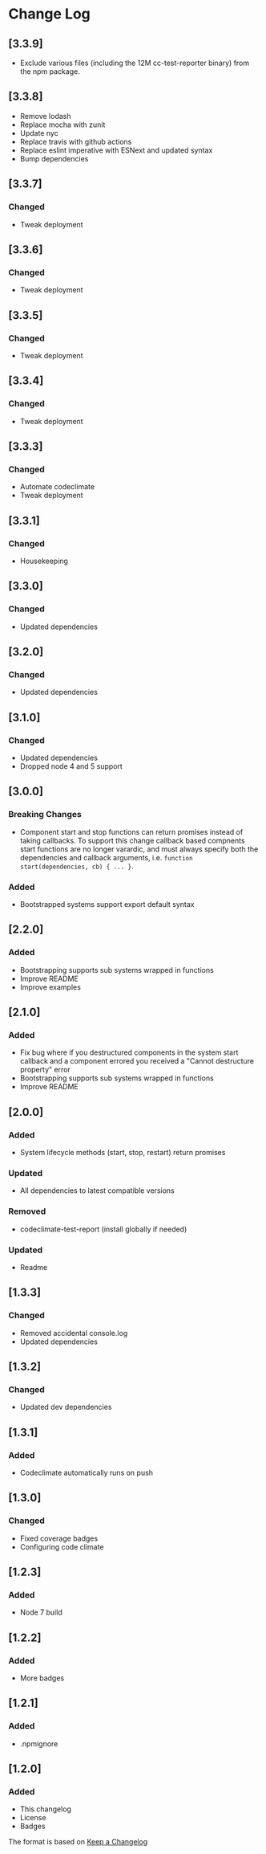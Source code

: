 # Change Log

## [3.3.9]
- Exclude various files (including the 12M cc-test-reporter binary) from the npm package.

## [3.3.8]
- Remove lodash
- Replace mocha with zunit
- Update nyc
- Replace travis with github actions
- Replace eslint imperative with ESNext and updated syntax
- Bump dependencies

## [3.3.7]
### Changed
- Tweak deployment

## [3.3.6]
### Changed
- Tweak deployment

## [3.3.5]
### Changed
- Tweak deployment

## [3.3.4]
### Changed
- Tweak deployment

## [3.3.3]
### Changed
- Automate codeclimate
- Tweak deployment

## [3.3.1]
### Changed
- Housekeeping

## [3.3.0]
### Changed
- Updated dependencies

## [3.2.0]
### Changed
- Updated dependencies

## [3.1.0]
### Changed
- Updated dependencies
- Dropped node 4 and 5 support

## [3.0.0]
### Breaking Changes
- Component start and stop functions can return promises instead of taking callbacks.
  To support this change callback based compnents start functions are no longer varardic, and must always specify both the dependencies and callback arguments, i.e. `function start(dependencies, cb) { ... }`.

### Added
- Bootstrapped systems support export default syntax

## [2.2.0]
### Added
- Bootstrapping supports sub systems wrapped in functions
- Improve README
- Improve examples

## [2.1.0]
### Added
- Fix bug where if you destructured components in the system start callback and a component errored you received a "Cannot destructure property" error
- Bootstrapping supports sub systems wrapped in functions
- Improve README

## [2.0.0]
### Added
- System lifecycle methods (start, stop, restart) return promises
### Updated
- All dependencies to latest compatible versions
### Removed
- codeclimate-test-report (install globally if needed)

### Updated
- Readme

## [1.3.3]
### Changed
- Removed accidental console.log
- Updated dependencies

## [1.3.2]
### Changed
- Updated dev dependencies

## [1.3.1]
### Added
- Codeclimate automatically runs on push

## [1.3.0]
### Changed
- Fixed coverage badges
- Configuring code climate

## [1.2.3]
### Added
- Node 7 build

## [1.2.2]
### Added
- More badges

## [1.2.1]
### Added
- .npmignore

## [1.2.0]
### Added
- This changelog
- License
- Badges

The format is based on [Keep a Changelog](http://keepachangelog.com/)
